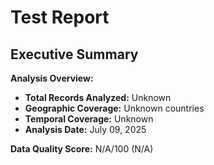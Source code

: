 # Test Report

## Executive Summary

**Analysis Overview:**
- **Total Records Analyzed:** Unknown
- **Geographic Coverage:** Unknown countries
- **Temporal Coverage:** Unknown
- **Analysis Date:** July 09, 2025


**Data Quality Score:** N/A/100 (N/A)

